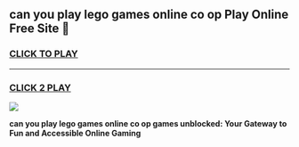 
## can you play lego games online co op Play Online Free Site 👋
<h3>
<a href="https://download.freeplayer.one?title=can_you_play_lego_games_online_co_op&ref=21F">CLICK TO PLAY</a></h3>
<hr>

<h3>
<a href="https://download.freeplayer.one?title=can_you_play_lego_games_online_co_op&ref=21F">CLICK 2 PLAY</a>
  
</h3>

<a href="https://download.freeplayer.one?title=can_you_play_lego_games_online_co_op&ref=21F"><img src="https://cdnb.artstation.com/p/assets/images/images/032/539/853/original/anto-thomas-button-gif.gif"></a>


**can you play lego games online co op games unblocked: Your Gateway to Fun and Accessible Online Gaming**
